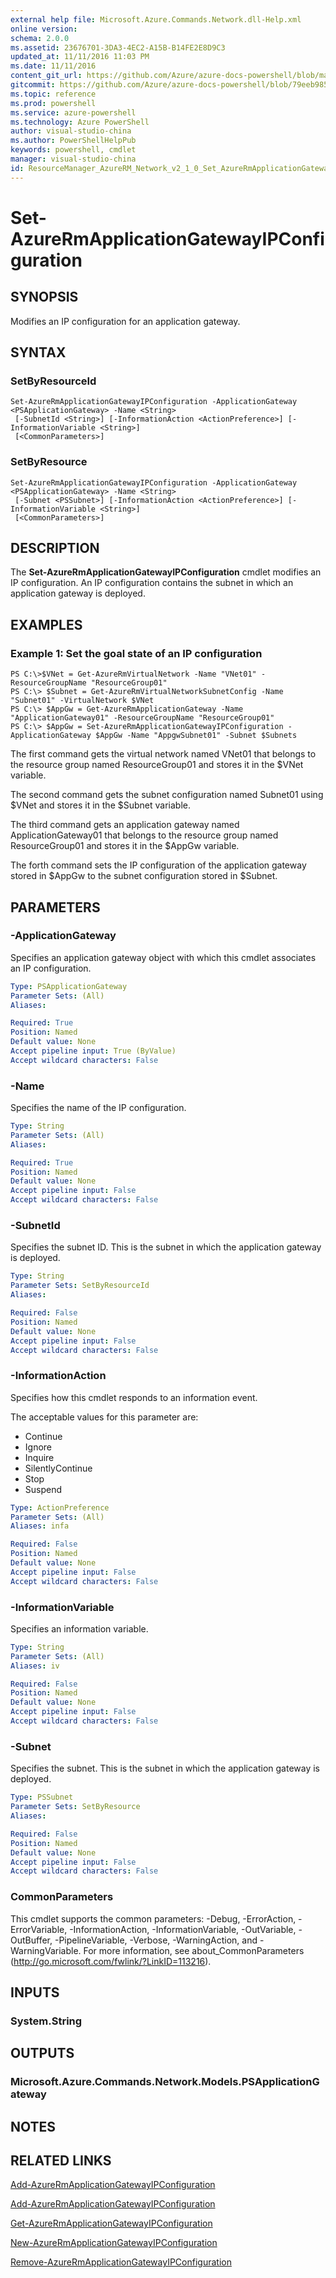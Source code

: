```yaml
---
external help file: Microsoft.Azure.Commands.Network.dll-Help.xml
online version: 
schema: 2.0.0
ms.assetid: 23676701-3DA3-4EC2-A15B-B14FE2E8D9C3
updated_at: 11/11/2016 11:03 PM
ms.date: 11/11/2016
content_git_url: https://github.com/Azure/azure-docs-powershell/blob/master/azureps-cmdlets-docs/ResourceManager/AzureRM.Network/v2.1.0/Set-AzureRmApplicationGatewayIPConfiguration.md
gitcommit: https://github.com/Azure/azure-docs-powershell/blob/79eeb985ea480979357fb4695832a0c3d29a48bf/azureps-cmdlets-docs/ResourceManager/AzureRM.Network/v2.1.0/Set-AzureRmApplicationGatewayIPConfiguration.md
ms.topic: reference
ms.prod: powershell
ms.service: azure-powershell
ms.technology: Azure PowerShell
author: visual-studio-china
ms.author: PowerShellHelpPub
keywords: powershell, cmdlet
manager: visual-studio-china
id: ResourceManager_AzureRM_Network_v2_1_0_Set_AzureRmApplicationGatewayIPConfiguration_md
---
```


# Set-AzureRmApplicationGatewayIPConfiguration

## SYNOPSIS
Modifies an IP configuration for an application gateway.

## SYNTAX

### SetByResourceId
```
Set-AzureRmApplicationGatewayIPConfiguration -ApplicationGateway <PSApplicationGateway> -Name <String>
 [-SubnetId <String>] [-InformationAction <ActionPreference>] [-InformationVariable <String>]
 [<CommonParameters>]
```

### SetByResource
```
Set-AzureRmApplicationGatewayIPConfiguration -ApplicationGateway <PSApplicationGateway> -Name <String>
 [-Subnet <PSSubnet>] [-InformationAction <ActionPreference>] [-InformationVariable <String>]
 [<CommonParameters>]
```

## DESCRIPTION
The **Set-AzureRmApplicationGatewayIPConfiguration** cmdlet modifies an IP configuration.
An IP configuration contains the subnet in which an application gateway is deployed.

## EXAMPLES

### Example 1: Set the goal state of an IP configuration
```
PS C:\>$VNet = Get-AzureRmVirtualNetwork -Name "VNet01" -ResourceGroupName "ResourceGroup01"
PS C:\> $Subnet = Get-AzureRmVirtualNetworkSubnetConfig -Name "Subnet01" -VirtualNetwork $VNet 
PS C:\> $AppGw = Get-AzureRmApplicationGateway -Name "ApplicationGateway01" -ResourceGroupName "ResourceGroup01"
PS C:\> $AppGw = Set-AzureRmApplicationGatewayIPConfiguration -ApplicationGateway $AppGw -Name "AppgwSubnet01" -Subnet $Subnets
```

The first command gets the virtual network named VNet01 that belongs to the resource group named ResourceGroup01 and stores it in the $VNet variable.

The second command gets the subnet configuration named Subnet01 using $VNet and stores it in the $Subnet variable.

The third command gets an application gateway named ApplicationGateway01 that belongs to the resource group named ResourceGroup01 and stores it in the $AppGw variable.

The forth command sets the IP configuration of the application gateway stored in $AppGw to the subnet configuration stored in $Subnet.

## PARAMETERS

### -ApplicationGateway
Specifies an application gateway object with which this cmdlet associates an IP configuration.

```yaml
Type: PSApplicationGateway
Parameter Sets: (All)
Aliases: 

Required: True
Position: Named
Default value: None
Accept pipeline input: True (ByValue)
Accept wildcard characters: False
```

### -Name
Specifies the name of the IP configuration.

```yaml
Type: String
Parameter Sets: (All)
Aliases: 

Required: True
Position: Named
Default value: None
Accept pipeline input: False
Accept wildcard characters: False
```

### -SubnetId
Specifies the subnet ID.
This is the subnet in which the application gateway is deployed.

```yaml
Type: String
Parameter Sets: SetByResourceId
Aliases: 

Required: False
Position: Named
Default value: None
Accept pipeline input: False
Accept wildcard characters: False
```

### -InformationAction
Specifies how this cmdlet responds to an information event.

The acceptable values for this parameter are:

- Continue
- Ignore
- Inquire
- SilentlyContinue
- Stop
- Suspend

```yaml
Type: ActionPreference
Parameter Sets: (All)
Aliases: infa

Required: False
Position: Named
Default value: None
Accept pipeline input: False
Accept wildcard characters: False
```

### -InformationVariable
Specifies an information variable.

```yaml
Type: String
Parameter Sets: (All)
Aliases: iv

Required: False
Position: Named
Default value: None
Accept pipeline input: False
Accept wildcard characters: False
```

### -Subnet
Specifies the subnet.
This is the subnet in which the application gateway is deployed.

```yaml
Type: PSSubnet
Parameter Sets: SetByResource
Aliases: 

Required: False
Position: Named
Default value: None
Accept pipeline input: False
Accept wildcard characters: False
```

### CommonParameters
This cmdlet supports the common parameters: -Debug, -ErrorAction, -ErrorVariable, -InformationAction, -InformationVariable, -OutVariable, -OutBuffer, -PipelineVariable, -Verbose, -WarningAction, and -WarningVariable. For more information, see about_CommonParameters (http://go.microsoft.com/fwlink/?LinkID=113216).

## INPUTS

### System.String

## OUTPUTS

### Microsoft.Azure.Commands.Network.Models.PSApplicationGateway

## NOTES

## RELATED LINKS

[Add-AzureRmApplicationGatewayIPConfiguration](xref:ResourceManager/AzureRM.Network/v2.1.0/Add-AzureRmApplicationGatewayIPConfiguration.md)

[Add-AzureRmApplicationGatewayIPConfiguration](xref:ResourceManager/AzureRM.Network/v2.1.0/Add-AzureRmApplicationGatewayIPConfiguration.md)

[Get-AzureRmApplicationGatewayIPConfiguration](xref:ResourceManager/AzureRM.Network/v2.1.0/Get-AzureRmApplicationGatewayIPConfiguration.md)

[New-AzureRmApplicationGatewayIPConfiguration](xref:ResourceManager/AzureRM.Network/v2.1.0/New-AzureRmApplicationGatewayIPConfiguration.md)

[Remove-AzureRmApplicationGatewayIPConfiguration](xref:ResourceManager/AzureRM.Network/v2.1.0/Remove-AzureRmApplicationGatewayIPConfiguration.md)


